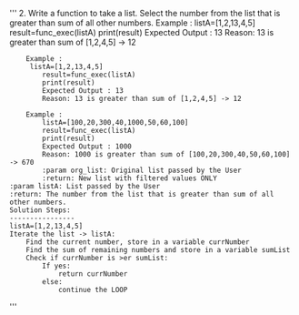 '''
    2. Write a function to take a list. 
       Select the number from the list that is greater than sum of all other numbers.
        Example :
            listA=[1,2,13,4,5]
            result=func_exec(listA)
            print(result)
            Expected Output : 13
            Reason: 13 is greater than sum of [1,2,4,5] -> 12
    
        Example :
         listA=[1,2,13,4,5]
            result=func_exec(listA)
            print(result)
            Expected Output : 13
            Reason: 13 is greater than sum of [1,2,4,5] -> 12
    
        Example :
            listA=[100,20,300,40,1000,50,60,100]
            result=func_exec(listA)
            print(result)
            Expected Output : 1000
            Reason: 1000 is greater than sum of [100,20,300,40,50,60,100] -> 670
            :param org_list: Original list passed by the User        
            :return: New list with filtered values ONLY
    :param listA: List passed by the User
    :return: The number from the list that is greater than sum of all other numbers.
    Solution Steps:
    ----------------
    listA=[1,2,13,4,5]
    Iterate the list -> listA:
        Find the current number, store in a variable currNumber
        Find the sum of remaining numbers and store in a variable sumList
        Check if currNumber is >er sumList:
            If yes:
                return currNumber
            else:
                continue the LOOP        
'''